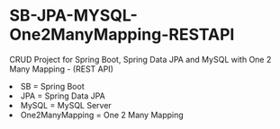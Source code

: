 # SB-JPA-MYSQL-One2ManyMapping-RESTAPI
<p>CRUD Project for Spring Boot, Spring Data JPA and MySQL with One 2 Many Mapping - (REST API)</p>
<li>SB = Spring Boot</li>
<li>JPA = Spring Data JPA</li>
<li>MySQL = MySQL Server</li>
<li>One2ManyMapping = One 2 Many Mapping</li>
